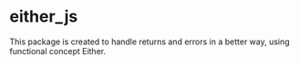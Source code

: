 # either_js
This package is created to handle returns and errors in a better way, using functional concept Either.
